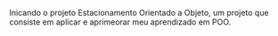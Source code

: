 Inicando o projeto Estacionamento Orientado a Objeto, um projeto que consiste em aplicar e aprimeorar meu aprendizado em POO.
